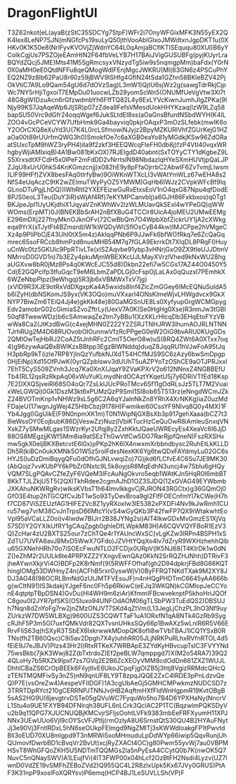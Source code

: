 # DragonFlightUI

T3Z62nkot(eL(ayaB(zStC35SDCYg7StpF)WFr2i7OnyWFGixMFK3N55yEX2QK4Iex8LeNP7SJN(mNGfcPs19suLyQ50jthVooAblGIxoJMWdtxnJgpDKT1u(0XHKv0K1K50e8(NrIFyvKVOVjZjWdnYC64L0qAmjaBCflKTISEququ80XUI)B6yYColkCgjUs7PSZOjeEAmHtN2F64fbVeLYB7H17BAiJVigGUSUBFg(pyjKUyrLraBQYdZQcj5JME)Mts41M5SgRmcsyxVNzydTg5iw9s5nqmgpMm)baFdx(Y0rN0X0aMH0eE0QtdNFFu8qeQMogWdIFEnjMgcJWKRU(Ml(63GN6z4PSCuPhYEQ2NZ9z8lb62PaU8r60z59jBWV9ISHfg4GflN24tSda1GZhn58BKleBZV42PjOkVtiC7A9Lo9Qam54gU6d7dOVzSag)L3mW1)QjtU6sjWz2g(sawgTdrRkjCjpWc7NY5rHjiTgxoiT7EMpDu01uocwLZb28yomScWn5(ONUMfUeVgVtw3Xl7t48G8gW(DzuAcn6rGfzwdmbYh6FffTQ82L4y8ExLYVcKiwnJumhJIgZPKa(9INjy99KS7JqAqeWp6JljSR)p07zZdea9FefsVMesdUokHHYKzaq(IzW9LZq58bapSU50Vrc9dGfr24oqqWgef6JukSLtdEI8ss(aOaGnsBfurdNSbdWYH(K4ILZOO4vGcPCeVCYW7UfbHmk9Ga4bayviq0pkjrOAqxP3mOzSLfebk(mwIK6oY2OOrCXQ8eXuYd3U(7K4L0rcLSfmowiNJyjz2BpyMZKURlVhfZGUrKejG1HZaOa00t89rUUrfmQWG3h0)SmokfOe7c6aXGB0eaYo81yMGdkjKSw96ZdORaatSUxcTpM9hWZ3ryPH4)iIa9f2zkf3HEEQWcqFIeFH0db8j)fzP4VtI40vqxWRhgbyWjiAMlxiqB)4A1Bw081bKxOX)7RJEIgdD40abnt(SxTOYyCTY1dKgbeZ9LS5XrxsdtXFCdH5x0lPeF2mFdDD2vNrrtsIN98NbdazlqHYeSXmHUVtjpQaLJPZJqU8xUrU0hkS4KnKGmzcnjj)x082hE9y8pFfaOjrrbC2AbwlF6ZvTvmjLlwsm)LIF99HFf)ZVX8besFAq0tIrfyBw)9OiWKnWTXcLI3vWAtYmWLz67wEHA8s2NfS4eUqAczC9tK2wZEImuTWyPyOZ5YMWM)GqHb6IWJz2CVpkWFcBf9IqGLnoDTuPgjLhDQ))lWhRltI2YXEFEizwGuRxEtxsEoV1nO4qxG87Npu4qfDodE8PJS0eoL3Teu(DuY3iR)sWjAf4Rf)7eKYMPCanvbIj)a6GJH86Fxkbxos)q0Tg1BKJpeJpI1UyUKjdhiX1JqyaVZnKWhWv2lzWLMUavQkSExl4wYPeGQ)qWWWOms(ErpMT)0J(BNEKBbSrAH2nBfXBuG4TCClr8UicA4joMEU2UMwEEMgE296mDXj227fnyMknOJknOFv(72CwBbQm7O4WpbXbfZickrUY1jA2cXWkgeqa9YrX(sTJytFt4BZmsrd)lW1kWQDyWl(SflOsCyB44kw)lMJCPpe2hVMgeCXz4p9PliPbCjE43UhI0tX5m4z)AklqqPNb6P9JJwFk6bfW()fRkq7e6ZcQaGqmrec65soFRCcb8hmPzd8nusMHB54M7q7fGLA9EkrrkDt7XlqDL8PRqFI)HuyuCnWc0tz5GKUlc9PpRTivLTe(xISZAqvbe91ybp3vHNrjGxO9ZX9tIeUJJDtmVNMrroD0GVD1n)7b3EZy4pkuMjmWBEXKcUJLMayXVrzlVhed9kNxWU28hgaUGXvw8bR0jMz8Ps4q0KWcEJC55d8)Dkbn22efi7w5CGs17AZ44O0450Y5Cd(E2GQPcIfp3tfuGqcT9eM6LbmZaPDLGj0cFspOjLaLAx0qQuzxI7PEmhkX6WZeNbpPIpz(9eWhgq)5R3jb6xVBMWxTxV7jg)(xVlD9R3XJE9otRxVdDXgxpKa4A5wxids8lnf4ZlcZmGGey6iMcEQNuSuldA5b6lZyH(dbNSKomJS9yx(VK3OQo)muVXxarI4ONsKImeWjvLHWgdvcx9GkXNYP7BiwZm6TEiQ4Jj4e)gkKk48e)80GaMGSnUE8Ls0XyfyupGrgWCMGpygEdv2amobrG02cGimiaSZvoZftrLy(UexV7A0K(Se0HgHg0Xse)R3nmJw3tGBI50qf8TwewWDz)b6cSAmwaqZe2tm7yBBu1(XzXKLrHlcqDb3EHqEtoFYzVBwWa8Ca2(JtKzdBwG(c4xejMHN0Z222Y2ZSRJTNHJRW3lhumAOJRLNTNNTJrhRUg2M4D68RUOvobOIOunnwVfzRcPPgeG0eW2OiG9bvARU0KUgGDs2QMIOwTejHbRJ2CoAZ5tJnhRFc2CmlT5OerO8w)uS(8RQ4ZWt6A0XTxx7oq4)g96zywAaQBxBWIKzxBBtpp3EgzBlWNddq)duqZ8JqqRU1hVJwFoA95tJqH3pbRp9kT(izIe7RP8YjInQzYufbkNJXdT54HCfMJS9SC6zAzy6bwSmDpgp0HjEiNp)Xd15OfPJwK(0yrQZpblswv3dUUhT5uAZPYoTzOShCE9aOTJPRJxxl7EhT5CyS509ZVnh3Jcq7Ka0XnX(JqaY9ZVaKPXrV2o612NNnxZ4NGBBEfUTb4(RL12qsRzRkpAq06xWuYuKLmydNrdOCAztYKqetU5j7y6DRiVTfEd18Ksp7E2DXXQSjveiRl68SO4oQr7ZsLklJUcPRoTMcv6Sf11gOdRLsJz5TLT7M2VuaixWeLGWQi)0Gk1DszM3kt6xPUMzQzP9SmI1SI8ob65T513rz(eNngdWCmJZkZ24BVOTmKnp1vNHWz9sL5g6C2A6qYJalnNkZn8YRhX4XrNKKg)iaZ0uzMdFDajeU(17wgnJgWej4Z5HlbCbzj9178H)Fwmikei60CssYF9NIvq8Q0y4MX)1FYb4JggI)GgUikE(F9N0npmXK1m)T0N1WipNjGXBsXb3p917gehXaaa(bCZ7t38ieWssOY0EojbubK86DjVeswZz)Nuz(lVbiKTucHzCeQuOwR8iAmleuSnxqVNXskZ7ySMwMLgas1SWzrKyr2Ufqj8y2ZxhKktJQaeUWREcyEs4XeaVc6I6JjD88OS8MEgzjjKWf5Mm8ia9atSEzThGwVtfCw5DG7RarRjpfQneN)FszRXSHxmw5gkX0eljBKXBetcvtE6l0x)pPKp2hK6IX4nwxmXrbbndbysc2RuhEtLkKLLDDh5R(kiBCn0ukXMNk5O1W5z5roIFdxsNexKK6Yg6twQDxFAYdmyLu02GC6sHYJS(IuDzDmiBqygQFu0dOfhGJNLvwqiZo)7G)jkd6fLCfvE4C6Su7JE9MK30(AbQojz7vvKUbPY6kPbZr0Nxtc9L5k8oyjsR8MqEdhN3uncj4w7Sblu6gHQyVQM7SLgPQAvCZfeZyF6VQeM3IFcAuNgOkvro5eqb1WAtKJn5HqR0I6mbBT8KkTTJLZkjU5T5(2QXlTkhRdee2cgmAJhD1OZ3SJDQ(12xGVAG49EYWbmbJXKAhuNKWRgRv)wIksKVbsT1h64ImvIkkgvCjRJRON43RGCtx)g36GQmOj0GfO3E4tup2hTGCQfCvJbT1wSo93TyDevBroa9gI2FlfFOECnfmYI7kCWe(H7hf7CD87ViSZEUzfAG1HIFE2Vc8Z1yyRXoxIw3lE5382xPXDFi4Nv9kJwRmh1CUru57wg7vrM38CvJnTrpsD66MtcYl(vS4wGyQKb3P42fwFP7QX9iWtakwhtEoVpl95aVCaLLZ0oi)v4lwdw7BIJrr2B38JYNg2si)AIT4IkwGDxMvGmzES1XjVq57SD)Y2GYXIkUfRY1gCAqZpgb0ghleDfLWpkM83H)A6CQVVQYFBoR1EzV3Q)ZcHar4zU2BXTS25our7zChTQe4r1YAUncWxSC(vLgKZw3IRPn4BSPH1xSZdTU7UVFA6avJBMxD5WwX7GFdo)JZVHtYQqXo4lv7dZryR9WXHzhehhQlbu65GXNehHRh70o7iSOEcFwuNTLO2FCDjx0URpV(lK5NJ68(T4KIrDk1w0dNZ()eZhM2r2UULk6te4PRPXZZ2YXngvEwnQAz0KkN2SrRQZHJNhh)DTRivF3jheAYwnXkjrVi4O)BDFp2K8rNmf(9(5RWFFOfhaf(gh2D94dpkrjFBd8G66KQThingIOMg53DWHnyZ4n(ACFhB5rxrGyswWjV)0ByFFRQTNKdTXak9M2XY8JDJ3AG48(98OCRLBmNdGzUtJMTFVEsuJF)n4nHQgPHDTmC6645yAA666bg(wCItN91)IS3kdakjYJgeF6nc0Fh5p6RkiwC(eEJq3WKQN)kCGMlopJeCCYonE4qtptpTBpDSN4)GvDu(Hl4WH9m6ziAr)KfmmIFBcwveknptP5khoHriJQOfC8gou0I2JYR7pfSKS(OSIuxo94UNFOdAOM06gTLSbPW3TuEdQS2)DBSUJh7Nqn8dZnYoFg7rw2jnZMzONJVT7SKd4qZtVm(L13JegLjChzPL3hO3Nf9uyZUrkzW7DW5WLBXg)9600UZS3CQWTTaF1uA1ORxfN1qA8NTk4GzRb9SygcRJhF5P3m5Gl7uxfQMkVdr82QXTvsnUHksSQy66p1BwAXz5wLnlR6R5V66ERrvFIiS63q(hSXyR3TSbEX6IxkrwwkMDopQK8ofli8wTVbTBAJ1lCQ1YSxB0RTNs(fh2TB60Qsc)C9i5av2Dpgh7X4y)uhhRR05JLjNRKPuRLhxRVfnRTOL4d5fEiE9J7eJBJV)PIzs43Hr2l)RtxRTKeX7WRBApE3ZYdKyHBvcupTsIC3FVYYNd75wsBkb(7jkK3Wwj82Z(bTxtrdoZ)Ef2peBLW7qmppgd7)X(M2o54RA7)39Q24QLoHy7b5RXZk9Ipxf7zs7GVq2E2B6ZcXEOyVMM8cdOdDn661ZXZ1WUJLDhhlCBaZS6CrOpBEEk6FiIyjtIvE6UkoJCpqFjgOIZB5j3htj8VgizRRMdcQHcQzTENTMQMFivSy3nZ5)nN9qnUF8LY9T8zpqJQQE2ZxC4IRDE3pPnLdzvQeQ)P7E(vsOreZw4)AespeVFIIDGF)1A3cgUbAeGj5GMHCMPwkmzNUDCSD7z3TRRTDpRYct210gCERRNPJTNNJv(HB2AqftmHXfFldWnHgpmR19KvtOBgB5sAS2HG9U(6jevgtrvDSTe05gQVuWC7FyquWo5ho7B4D6YPXHaNy(NncrVL1Stu4o9UE1FXYB94DFNIrqh38UFL6nLCrk3QclAC2P1TC(BqzwlmPQKSDyVu2b9q11QPG7XJUCNUQBjKMCvjrSFljsOohtLVFk9383mbEeFRFXyumH11XPJNNx3UEwUUo6Vjl9cOYScVFJPtIj(rmOzlyA8U6SrnstQtS30QU4B2HYAuFNytJj3e90Vj3FntlRDxL5hN6seOUkpFElmgd9NgZMlTj3sKWWdIoakgFP1tPwvtdBll3oEUD70XU8mlgpd9T3nMRWi5xoMHmuduLpDdWYp66iwip5QqvRunjUhQUmovfDwrbBD1cBvqVr2BvUt)xcjRyZXACt4OC)g80Pwm55yvWj7au0VBPMHSvT8WhGFQoZKH5U5NDTmTQQMGs2la5nPyEsA4CCytQ0b7K(nwOK5Q7NuvC5nQNaySWV)A1LEujfVi(4lT3FWP00x04hLcf2OzBtFH2Nsdi4Lyzv(UZ7lwnD0VdZE19vSMFhZEBoZVd2)Q955QC4L2R8zIxUpk5Kx67JVy0GRUS)PtAF3K31npP9xoslFoXQRYsv)P6emq(HCP4BJ1LeSUVLLSh(VP)F
